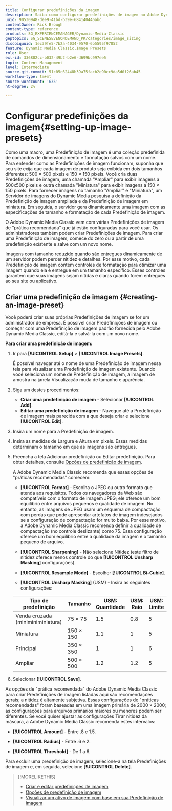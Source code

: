 ```yaml
---
title: Configurar predefinições da imagem
description: Saiba como configurar predefinições de imagem no Adobe Dynamic Media Classic.
uuid: 90530948-dee9-41bd-b39e-684140446abc
contentOwner: Rick Brough
content-type: reference
products: SG_EXPERIENCEMANAGER/Dynamic-Media-Classic
geptopics: SG_SCENESEVENONDEMAND_PK/categories/image_sizing
discoiquuid: 1ec39fe5-7b2a-4034-9570-6b5595f97052
feature: Dynamic Media Classic,Image Presets
role: User
exl-id: 336802cc-b032-49b2-b2e6-d699bc997ee5
topic: Content Management
level: Intermediate
source-git-commit: 51c05c62448b39a75facb2e90cc9da5d0f26ab45
workflow-type: tm+mt
source-wordcount: '635'
ht-degree: 2%

---
```


# Configurar predefinições da imagem{#setting-up-image-presets}

Como uma macro, uma Predefinição de imagem é uma coleção predefinida de comandos de dimensionamento e formatação salvos com um nome. Para entender como as Predefinições de imagem funcionam, suponha que seu site exija que cada imagem de produto seja exibida em dois tamanhos diferentes: 500 × 500 pixels e 150 × 150 pixels. Você cria duas Predefinições de imagem, uma chamada &quot;Ampliar&quot; para exibir imagens a 500x500 pixels e outra chamada &quot;Miniatura&quot; para exibir imagens a 150 × 150 pixels. Para fornecer imagens no tamanho &quot;Ampliar&quot; e &quot;Miniatura&quot;, um Servidor de imagens do Dynamic Media pesquisa a definição da Predefinição de imagem ampliada e da Predefinição de imagem em miniatura. Em seguida, o servidor gera dinamicamente uma imagem com as especificações de tamanho e formatação de cada Predefinição de imagem.

O Adobe Dynamic Media Classic vem com várias Predefinições de imagem de &quot;prática recomendada&quot; que já estão configuradas para você usar. Os administradores também podem criar Predefinições de imagem. Para criar uma Predefinição de imagem, comece do zero ou a partir de uma predefinição existente e salve com um novo nome.

Imagens com tamanho reduzido quando são entregues dinamicamente de um servidor podem perder nitidez e detalhes. Por esse motivo, cada Predefinição de imagem contém controles de formatação para otimizar uma imagem quando ela é entregue em um tamanho específico. Esses controles garantem que suas imagens sejam nítidas e claras quando forem entregues ao seu site ou aplicativo.

## Criar uma predefinição de imagem {#creating-an-image-preset}

Você poderá criar suas próprias Predefinições de imagem se for um administrador de empresa. É possível criar Predefinições de imagem ou começar com uma Predefinição de imagem padrão fornecida pelo Adobe Dynamic Media Classic, editá-la e salvá-la com um novo nome.

**Para criar uma predefinição de imagem:**

1. Ir para **[!UICONTROL Setup]** > **[!UICONTROL Image Presets]**.

   É possível navegar até o nome de uma Predefinição de imagem nessa tela para visualizar uma Predefinição de imagem existente. Quando você seleciona um nome de Predefinição de imagem, a imagem de amostra na janela Visualização muda de tamanho e aparência.

1. Siga um destes procedimentos:

   * **Criar uma predefinição de imagem** - Selecionar **[!UICONTROL Add]**.
   * **Editar uma predefinição de imagem** - Navegue até a Predefinição de imagem mais parecida com a que deseja criar e selecione **[!UICONTROL Edit]**.

1. Insira um nome para a Predefinição de imagem.
1. Insira as medidas de Largura e Altura em pixels. Essas medidas determinam o tamanho em que as imagens são entregues.
1. Preencha a tela Adicionar predefinição ou Editar predefinição. Para obter detalhes, consulte [Opções de predefinição de imagem](application-setup.md#image_preset_options).

   A Adobe Dynamic Media Classic recomenda que essas opções de &quot;práticas recomendadas&quot; comecem:

   * **[!UICONTROL Format]** - Escolha o JPEG ou outro formato que atenda aos requisitos. Todos os navegadores da Web são compatíveis com o formato de imagem JPEG; ele oferece um bom equilíbrio entre arquivos pequenos e qualidade de imagem. No entanto, as imagens de JPEG usam um esquema de compactação com perdas que pode apresentar artefatos de imagem indesejados se a configuração de compactação for muito baixa. Por esse motivo, a Adobe Dynamic Media Classic recomenda definir a qualidade de compactação (no controle deslizante) como 75. Essa configuração oferece um bom equilíbrio entre a qualidade da imagem e o tamanho pequeno de arquivo.

   * **[!UICONTROL Sharpening]** - Não selecione Nitidez (este filtro de nitidez oferece menos controle do que **[!UICONTROL Unsharp Masking]** configurações).

   * **[!UICONTROL Resample Mode]** - Escolher **[!UICONTROL Bi-Cubic]**.

   * **[!UICONTROL Unsharp Masking]** (USM) - Insira as seguintes configurações:

   | Tipo de predefinição | Tamanho | USM: Quantidade | USM: Raio | USM: Limite |
   | --- | --- | --- | --- | --- |
   | Venda cruzada (miniminiminiatura) | 75 × 75 | 1.5 | 0.8 | 5 |
   | Miniatura | 150 × 150 | 1.1 | 1 | 5 |
   | Principal | 350 × 350 | 1 | 1 | 6 |
   | Ampliar | 500 × 500 | 1.2 | 1.2 | 5 |

1. Selecionar **[!UICONTROL Save]**.

As opções de &quot;prática recomendada&quot; do Adobe Dynamic Media Classic para criar Predefinições de imagem listadas aqui são recomendações gerais; a nitidez é altamente subjetiva. Essas configurações de &quot;práticas recomendadas&quot; foram baseadas em uma imagem primária de 2000 × 2000; as configurações para arquivos primários maiores ou menores podem ser diferentes. Se você quiser ajustar as configurações Tirar nitidez da máscara, a Adobe Dynamic Media Classic recomenda estes intervalos:

* **[!UICONTROL Amount]** - Entre .8 e 1.5.

* **[!UICONTROL Radius]** - Entre .6 e 2.

* **[!UICONTROL Threshold]** - De 1 a 6.

Para excluir uma predefinição de imagem, selecione-a na tela Predefinições de imagem e, em seguida, selecione **[!UICONTROL Delete]**.

>[!MORELIKETHIS]
>
>* [Criar e editar predefinições de imagem](application-setup.md#creating_and_editing_image_presets)
>* [Opções de predefinição de imagem](application-setup.md#image_preset_options)
>* [Visualizar um ativo de imagem com base em sua Predefinição de imagem](previewing-asset.md#previewing_an_image_asset_based_on_its_image_preset)
